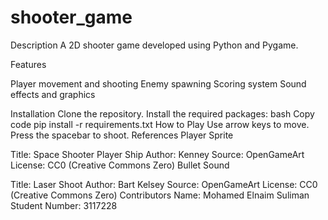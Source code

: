 # shooter_game


Description
A 2D shooter game developed using Python and Pygame.



Features

Player movement and shooting
Enemy spawning
Scoring system
Sound effects and graphics

Installation
Clone the repository.
Install the required packages:
bash
Copy code
pip install -r requirements.txt
How to Play
Use arrow keys to move.
Press the spacebar to shoot.
References
Player Sprite

Title: Space Shooter Player Ship
Author: Kenney
Source: OpenGameArt
License: CC0 (Creative Commons Zero)
Bullet Sound

Title: Laser Shoot
Author: Bart Kelsey
Source: OpenGameArt
License: CC0 (Creative Commons Zero)
Contributors
Name: Mohamed Elnaim Suliman
Student Number: 3117228
